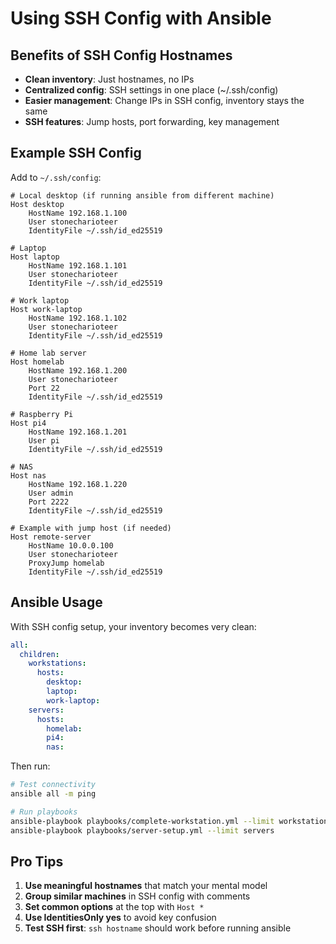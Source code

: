 # Using SSH Config with Ansible

## Benefits of SSH Config Hostnames

- **Clean inventory**: Just hostnames, no IPs
- **Centralized config**: SSH settings in one place (~/.ssh/config)
- **Easier management**: Change IPs in SSH config, inventory stays the same
- **SSH features**: Jump hosts, port forwarding, key management

## Example SSH Config

Add to `~/.ssh/config`:

```ssh
# Local desktop (if running ansible from different machine)
Host desktop
    HostName 192.168.1.100
    User stonecharioteer
    IdentityFile ~/.ssh/id_ed25519

# Laptop
Host laptop
    HostName 192.168.1.101
    User stonecharioteer
    IdentityFile ~/.ssh/id_ed25519

# Work laptop
Host work-laptop
    HostName 192.168.1.102
    User stonecharioteer
    IdentityFile ~/.ssh/id_ed25519

# Home lab server
Host homelab
    HostName 192.168.1.200
    User stonecharioteer
    Port 22
    IdentityFile ~/.ssh/id_ed25519

# Raspberry Pi
Host pi4
    HostName 192.168.1.201
    User pi
    IdentityFile ~/.ssh/id_ed25519

# NAS
Host nas
    HostName 192.168.1.220
    User admin
    Port 2222
    IdentityFile ~/.ssh/id_ed25519

# Example with jump host (if needed)
Host remote-server
    HostName 10.0.0.100
    User stonecharioteer
    ProxyJump homelab
    IdentityFile ~/.ssh/id_ed25519
```

## Ansible Usage

With SSH config setup, your inventory becomes very clean:

```yaml
all:
  children:
    workstations:
      hosts:
        desktop:
        laptop:
        work-laptop:
    servers:
      hosts:
        homelab:
        pi4:
        nas:
```

Then run:
```bash
# Test connectivity
ansible all -m ping

# Run playbooks
ansible-playbook playbooks/complete-workstation.yml --limit workstations
ansible-playbook playbooks/server-setup.yml --limit servers
```

## Pro Tips

1. **Use meaningful hostnames** that match your mental model
2. **Group similar machines** in SSH config with comments
3. **Set common options** at the top with `Host *`
4. **Use IdentitiesOnly yes** to avoid key confusion
5. **Test SSH first**: `ssh hostname` should work before running ansible